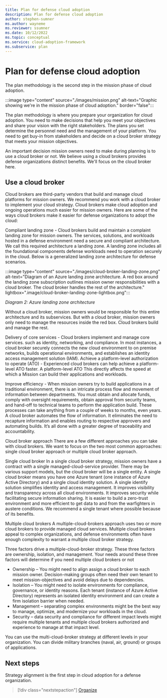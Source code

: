 ```yaml
---
title: Plan for defense cloud adoption
description: Plan for defense cloud adoption
author: stephen-sumner
ms.author: wayneme
ms.reviewer: ssumner
ms.date: 10/12/2022
ms.topic: conceptual
ms.service: cloud-adoption-framework
ms.subservice: plan
---
```

# Plan for defense cloud adoption

The plan methodology is the second step in the mission phase of cloud adoption.

:::image type="content" source="./images/mission.png" alt-text="Graphic showing we're in the mission phase of cloud adoption." border="false":::

The plan methodology is where you prepare your organization for cloud adoption. You need to make decisions that help you meet your objectives and share your vision with the right stakeholders. The plans you set determine the personnel need and the management of your platform. You need to get buy-in from stakeholders and decide on a cloud broker strategy that meets your mission objectives.

An important decision mission owners need to make during planning is to use a cloud broker or not. We believe using a cloud brokers provides defense organizations distinct benefits. We'll focus on the cloud broker here.

## Use a cloud broker

Cloud brokers are third-party vendors that build and manage cloud platforms for mission owners. We recommend you work with a cloud broker to implement your cloud strategy. Cloud brokers make cloud adoption and ongoing operations much easier for mission owners. Here are some of the ways cloud brokers make it easier for defense organizations to adopt the cloud:

Compliant landing zone - Cloud brokers build and maintain a complaint landing zone for mission owners. The services, solutions, and workloads hosted in a defense environment need a secure and compliant architecture. We call this required architecture a landing zone. A landing zone includes all the foundational components defense workloads need to operation securely in the cloud. Below is a generalized landing zone architecture for defense scenarios.

:::image type="content" source="./images/cloud-broker-landing-zone.png" alt-text="Diagram of an Azure landing zone architecture. A red box around the landing zone subscription outlines mission owner responsibilities with a cloud broker. The cloud broker handles the rest of the architecture." lightbox=".image/cloud-broker-landing-zone-lightbox.png":::

*Diagram 2: Azure landing zone architecture*

Without a cloud broker, mission owners would be responsible for this entire architecture and its subservices. But with a cloud broker, mission owners only need to manage the resources inside the red box. Cloud brokers build and manage the rest.

Delivery of core services - Cloud brokers implement and manage core services. such as identity, networking, and compliance. In most instances, a cloud broker securely connects the new cloud environment to on premise networks, builds operational environments, and establishes an identity access management solution (IAM).
Achieve a platform-level authorization to operate (ATO) - Experienced cloud brokers can help achieve a platform-level ATO faster. A platform-level ATO This directly affects the speed at which a Mission can build their applications and workloads.

Improve efficiency - When mission owners try to build applications in a traditional environment, there is an intricate process flow and movement of information between departments. You must obtain and allocate funds, comply with oversight requirements, obtain approval from security teams, and hand-off to technical teams to perform the application build. These processes can take anything from a couple of weeks to months, even years. A cloud broker automates the flow of information. It eliminates the need to recapture information and enables routing to respective approvers and automating builds. It’s all done with a greater degree of traceability and accountability.

Cloud broker approach
There are a few different approaches you can take with cloud brokers. We want to focus on the two most common approaches: single cloud broker approach or multiple cloud broker approach. 

Single cloud broker
In a single cloud broker strategy, mission owners have a contract with a single managed-cloud-service provider. There may be various support models, but the cloud broker will be a single entity. A single cloud broker means you have one Azure tenant (one instance of Azure Active Directory) and a single cloud identity solution. A single identify solution simplifies identity and access management. It improves visibility and transparency across all cloud environments. It improves security while facilitating secure information sharing. It is easier to build a zero-trust environment and more efficient to get data to and from the warfighters in austere conditions. We recommend a single tenant where possible because of its benefits.

Multiple cloud brokers
A multiple-cloud-brokers approach uses two or more cloud brokers to provide managed cloud services. Multiple cloud brokers appeal to complex organizations, and defense environments often have enough complexity to warrant a multiple cloud broker strategy. 

Three factors drive a multiple-cloud-broker strategy. These three factors are ownership, isolation, and management. Your needs around these three factors will determine if you need multiple cloud brokers or not

- Ownership – You might need to align assign a cloud broker to each mission owner. Decision-making groups often need their own tenant to meet mission-objectives and avoid delays due to dependencies.
- Isolation – You might need to isolate environments for compliance, governance, or identity reasons. Each tenant (instance of Azure Active Directory) represents an isolated identity environment and can create a firm isolation barrier when needed. 
- Management – separating complex environments might be the best way to manage, optimize, and modernize your workloads in the cloud.
- Security – data security and compliance for different impact levels might require multiple tenants and multiple cloud brokers authorized and experience to manage at that impact level.

You can use the multi-cloud-broker strategy at different levels in your organization. You can divide military branches (naval, air, ground) or groups of applications.

## Next steps

Strategy alignment is the first step in cloud adoption for a defense organization.

> [!div class="nextstepaction"]
> [Organize](organize.md)